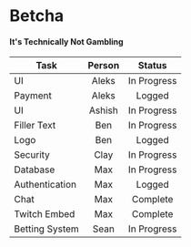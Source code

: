 # Betcha
#### It's Technically Not Gambling

| Task         | Person | Status      |
| ------------ |:------:|:-----------:|
| UI             | Aleks  | In Progress |
| Payment        | Aleks  | Logged      |
| UI             | Ashish | In Progress |
| Filler Text    | Ben    | In Progress |
| Logo           | Ben    | Logged      |
| Security       | Clay   | In Progress |
| Database       | Max    | In Progress |
| Authentication | Max    | Logged      |
| Chat           | Max    | Complete    |
| Twitch Embed   | Max    | Complete    |
| Betting System | Sean   | In Progress |
